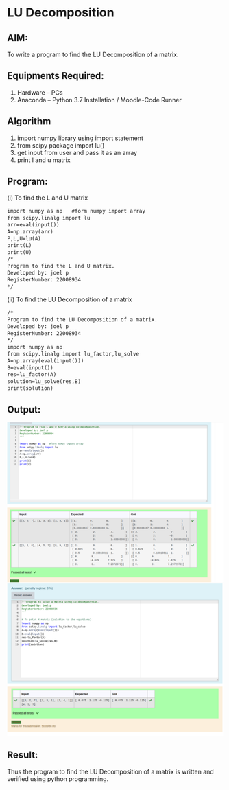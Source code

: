 # LU Decomposition 

## AIM:
To write a program to find the LU Decomposition of a matrix.

## Equipments Required:
1. Hardware – PCs
2. Anaconda – Python 3.7 Installation / Moodle-Code Runner

## Algorithm
1. import numpy library using import statement
2. from scipy package import lu()
3. get input from user and pass it as an array
4. print l and u matrix

## Program:
(i) To find the L and U matrix
```
import numpy as np   #form numpy import array
from scipy.linalg import lu
arr=eval(input())
A=np.array(arr)
P,L,U=lu(A)
print(L)
print(U)
/*
Program to find the L and U matrix.
Developed by: joel p
RegisterNumber: 22008934
*/
```
(ii) To find the LU Decomposition of a matrix
```
/*
Program to find the LU Decomposition of a matrix.
Developed by: joel p
RegisterNumber: 22008934
*/
import numpy as np
from scipy.linalg import lu_factor,lu_solve
A=np.array(eval(input()))
B=eval(input())
res=lu_factor(A)
solution=lu_solve(res,B)
print(solution)
```

## Output:
![output](ludecomposition.png)
![output](ludecomposition2.png)


## Result:
Thus the program to find the LU Decomposition of a matrix is written and verified using python programming.


